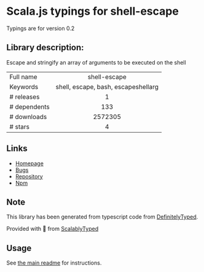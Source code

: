
# Scala.js typings for shell-escape

Typings are for version 0.2

## Library description:
Escape and stringify an array of arguments to be executed on the shell

|                    |                 |
| ------------------ | :-------------: |
| Full name          | shell-escape |
| Keywords           | shell, escape, bash, escapeshellarg |
| # releases         | 1 |
| # dependents       | 133 |
| # downloads        | 2572305 |
| # stars            | 4 |

## Links
- [Homepage](https://github.com/xxorax/node-shell-escape)
- [Bugs](https://github.com/xxorax/node-shell-escape/issues)
- [Repository](https://github.com/xxorax/node-shell-escape)
- [Npm](https://www.npmjs.com/package/shell-escape)
    


## Note
This library has been generated from typescript code from [DefinitelyTyped](https://definitelytyped.org).

Provided with :purple_heart: from [ScalablyTyped](https://github.com/oyvindberg/ScalablyTyped)

## Usage
See [the main readme](../../readme.md) for instructions.


